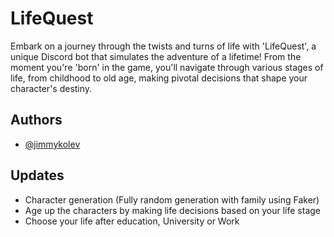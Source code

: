

# LifeQuest

Embark on a journey through the twists and turns of life with 'LifeQuest', a unique Discord bot that simulates the adventure of a lifetime! From the moment you're 'born' in the game, you'll navigate through various stages of life, from childhood to old age, making pivotal decisions that shape your character's destiny.


## Authors

- [@jimmykolev](https://www.github.com/jimmykolev)

## Updates

- Character generation (Fully random generation with family using Faker)
- Age up the characters by making life decisions based on your life stage
- Choose your life after education, University or Work